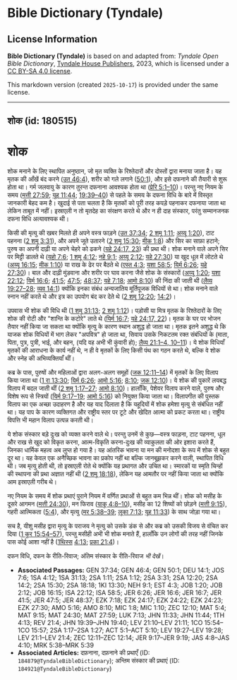 # Bible Dictionary (Tyndale)

## License Information

**Bible Dictionary (Tyndale)** is based on and adapted from: _Tyndale Open Bible Dictionary_, [Tyndale House Publishers](https://tyndaleopenresources.com/), 2023, which is licensed under a [CC BY-SA 4.0 license](https://creativecommons.org/licenses/by-sa/4.0/legalcode.en).

This markdown version (created `2025-10-17`) is provided under the same license.



--------------------------------

## शोक (id: 180515)

शोक
===

शोक मनाने के लिए स्थापित अनुष्ठान, जो मृत व्यक्ति के रिश्तेदारों और दोस्तों द्वारा मनाया जाता है। यह मृतक की आँखें बंद करने ([उत 46:4](https://ref.ly/Gen46:4)), शरीर को गले लगाने ([50:1](https://ref.ly/Gen50:1)), और इसे दफनाने की तैयारी से शुरू होता था। गर्म जलवायु के कारण तुरन्त दफनाना आवश्यक होता था ([प्रेरि 5:1–10](https://ref.ly/Acts5:1-Acts5:10))। परन्तु नए नियम के समय ([मत्ती 27:59](https://ref.ly/Matt27:59); [यूह 11:44](https://ref.ly/John11:44); [19:39–40](https://ref.ly/John19:39-John19:40)) से पहले के समय के दफना विधि के बारे में विस्तृत जानकारी बेहद कम है। खुदाई से पता चलता है कि मृतकों को पूरी तरह कपड़े पहनाकर दफनाया जाता था लेकिन ताबूत में नहीं। इस्राएली न तो मृतदेह का संरक्षण करते थे और न ही दाह संस्कार, परंतु सम्मानजनक दफना विधि अत्यावश्यक थी।

किसी की मृत्यु की खबर मिलते ही अपने वस्त्र फाड़ने ([उत 37:34](https://ref.ly/Gen37:34); [2 शमू 1:11](https://ref.ly/2Sam1:11); [अय्यू 1:20](https://ref.ly/Job1:20)), टाट पहनना ([2 शमू 3:31](https://ref.ly/2Sam3:31)), और अपने जूते उतारने ([2 शमू 15:30](https://ref.ly/2Sam15:30); [मीक 1:8](https://ref.ly/Mic1:8)) और सिर का साफ़ा हटाने; पुरुष का अपनी दाढ़ी या अपने चेहरे को ढकने ([यहे 24:17, 23](https://ref.ly/Ezek24:17)) की प्रथा थी। शोक मनाने वाले अपने सिर पर मिट्टी डालते थे ([यहो 7:6](https://ref.ly/Josh7:6); [1 शमू 4:12](https://ref.ly/1Sam4:12); [नहे 9:1](https://ref.ly/Neh9:1); [अय्यू 2:12](https://ref.ly/Job2:12); [यहे 27:30](https://ref.ly/Ezek27:30)) या खुद धूल में लोटते थे ([अय्यू 16:15](https://ref.ly/Job16:15); [मीक 1:10](https://ref.ly/Mic1:10)) या राख के ढेर पर बैठते थे ([एस्त 4:3](https://ref.ly/Esth4:3); [यशा 58:5](https://ref.ly/Isa58:5); [यिर्म 6:26](https://ref.ly/Jer6:26); [यहे 27:30](https://ref.ly/Ezek27:30))। बाल और दाढ़ी मुंडवाना और शरीर पर घाव करना जैसे शोक के संस्कारों ([अय्यू 1:20](https://ref.ly/Job1:20); [यशा 22:12](https://ref.ly/Isa22:12); [यिर्म 16:6](https://ref.ly/Jer16:6); [41:5](https://ref.ly/Jer41:5); [47:5](https://ref.ly/Jer47:5); [48:37](https://ref.ly/Jer48:37); [यहे 7:18](https://ref.ly/Ezek7:18); [आमो 8:10](https://ref.ly/Amos8:10)) की निंदा की जाती थी ([लैव्य 19:27–28](https://ref.ly/Lev19:27-Lev19:28); [व्यव 14:1](https://ref.ly/Deut14:1)) क्योंकि इनका संबंध अन्यजातिय मूर्तिपूजक विधियों से था। शोक मनाने वाले स्नान नहीं करते थे और इत्र का उपयोग बंद कर देते थे ([2 शमू 12:20](https://ref.ly/2Sam12:20); [14:2](https://ref.ly/2Sam14:2))।

उपवास भी शोक की विधि थी ([1 शमू 31:13](https://ref.ly/1Sam31:13); [2 शमू 1:12](https://ref.ly/2Sam1:12))। पड़ोसी या मित्र मृतक के रिश्तेदारों के लिए शोक की रोटी और "शान्ति के कटोरे" लाते थे ([यिर्म 16:7](https://ref.ly/Jer16:7); [यहे 24:17, 22](https://ref.ly/Ezek24:17))। मृतक के घर पर भोजन तैयार नहीं किया जा सकता था क्योंकि मृत्यु के कारण स्थान अशुद्ध हो जाता था। मृतक इतने अशुद्ध थे कि याजक शोक विधियों में भाग लेकर "अपवित्र" हो जाता था, सिवाय उसके निकटतम रक्त संबंधियों के (माता, पिता, पुत्र, पुत्री, भाई, और बहन, (यदि वह अभी भी कुंवारी हो); [लैव्य 21:1–4, 10–11](https://ref.ly/Lev21:1-Lev21:4))। ये शोक विधियाँ मृतकों की आराधना के कार्य नहीं थे, न ही वे मृतकों के लिए किसी पंथ का गठन करते थे, बल्कि वे शोक और स्नेह की अभिव्यक्तियाँ थीं।

कब्र के पास, पुरुषों और महिलाओं द्वारा अलग\-अलग समूहों ([जक 12:11–14](https://ref.ly/Zech12:11-Zech12:14)) में मृतकों के लिए विलाप किया जाता था ([1 रा 13:30](https://ref.ly/1Kgs13:30); [यिर्म 6:26](https://ref.ly/Jer6:26); [आमो 5:16](https://ref.ly/Amos5:16); [8:10](https://ref.ly/Amos8:10); [जक 12:10](https://ref.ly/Zech12:10))। ये शोक की पुकारें लयबद्ध विलाप में बदल जाती थीं ([2 शमू 1:17–27](https://ref.ly/2Sam1:17-2Sam1:27); [आमो 8:10](https://ref.ly/Amos8:10))। हालाँकि, पेशेवर विलाप करने वाले, पुरुष और विशेष रूप से स्त्रियों ([यिर्म 9:17–19](https://ref.ly/Jer9:17-Jer9:19); [आमो 5:16](https://ref.ly/Amos5:16)) को नियुक्त किया जाता था। विलापगीत की पुस्तक विलाप का एक अच्छा उदाहरण है और यह याद दिलाता है कि यहूदियों में शोक हमेशा मृत्यु से संबंधित नहीं था। यह पाप के कारण व्यक्तिगत और राष्ट्रीय स्तर पर टूटे और खेदित आत्मा को प्रकट करता था। राष्ट्रीय विपत्ति भी महान विलाप उत्पन्न करती थी।

ये शोक संस्कार बड़े दुःख को व्यक्त करने वाले थे। परन्तु उनमें से कुछ—वस्त्र फाड़ना, टाट पहनना, धूल और राख से खुद को विकृत करना, आत्म\-विकृति करना\-दुःख की व्याकुलता की ओर इशारा करते हैं, जिनका धार्मिक महत्व अब लुप्त हो गया है। यह आंतरिक भावना या मन की मनोदशा के रूप में शोक से बहुत दूर था। यह केवल एक अनैच्छिक भावना का प्रकोप नहीं था बल्कि जानबूझकर करने वाली, स्थापित विधि थी। जब मृत्यु होती थी, तो इस्राएली रोते थे क्योंकि यह प्रथागत और उचित था। स्मारकों या स्मृति चिन्हों की स्थापना की प्रथा अज्ञात नहीं थी ([2 शमू 18:18](https://ref.ly/2Sam18:18)), लेकिन यह आमतौर पर नहीं किया जाता था क्योंकि आम इस्राएली गरीब थे।

नए नियम के समय में शोक प्रथाएं पुराने नियम में वर्णित प्रथाओं से बहुत कम भिन्न थीं। शोक को मसीह के दूसरे आगमन ([मत्ती 24:30](https://ref.ly/Matt24:30)), मन फिराव ([याकू 4:8–10](https://ref.ly/Jas4:8-Jas4:10)), मसीह का 12 शिष्यों को छोड़ने ([मत्ती 9:15](https://ref.ly/Matt9:15)), गहरी आत्मिकता ([5:4](https://ref.ly/Matt5:4)), और मृत्यु ([मर 5:38–39](https://ref.ly/Mark5:38-Mark5:39); [लूका 7:13](https://ref.ly/Luke7:13); [यूह 11:33](https://ref.ly/John11:33)) के साथ जोड़ा गया था।

सच है, यीशु मसीह द्वारा मृत्यु के पराजय ने मृत्यु को उसके डंक से और कब्र को उसकी विजय से वंचित कर दिया ([1 कुर 15:54–57](https://ref.ly/1Cor15:54-1Cor15:57)), परन्तु मसीही अभी भी शोक मनाते हैं, हालाँकि उन लोगों की तरह नहीं जिनके पास कोई आशा नहीं है ([1](https://ref.ly/1Thess4:13)[थिस्स](https://ref.ly/1Thess4:13) [4:13](https://ref.ly/1Thess4:13); [प्रका 21:4](https://ref.ly/Rev21:4))।

दफन विधि, दफन के रीति\-रिवाज; अंतिम संस्कार के रीति\-रिवाज *भी देखें*।

* **Associated Passages:** GEN 37:34; GEN 46:4; GEN 50:1; DEU 14:1; JOS 7:6; 1SA 4:12; 1SA 31:13; 2SA 1:11; 2SA 1:12; 2SA 3:31; 2SA 12:20; 2SA 14:2; 2SA 15:30; 2SA 18:18; 1KI 13:30; NEH 9:1; EST 4:3; JOB 1:20; JOB 2:12; JOB 16:15; ISA 22:12; ISA 58:5; JER 6:26; JER 16:6; JER 16:7; JER 41:5; JER 47:5; JER 48:37; EZK 7:18; EZK 24:17; EZK 24:22; EZK 24:23; EZK 27:30; AMO 5:16; AMO 8:10; MIC 1:8; MIC 1:10; ZEC 12:10; MAT 5:4; MAT 9:15; MAT 24:30; MAT 27:59; LUK 7:13; JHN 11:33; JHN 11:44; 1TH 4:13; REV 21:4; JHN 19:39–JHN 19:40; LEV 21:10–LEV 21:11; 1CO 15:54–1CO 15:57; 2SA 1:17–2SA 1:27; ACT 5:1–ACT 5:10; LEV 19:27–LEV 19:28; LEV 21:1–LEV 21:4; ZEC 12:11–ZEC 12:14; JER 9:17–JER 9:19; JAS 4:8–JAS 4:10; MRK 5:38–MRK 5:39
* **Associated Articles:** दफ़नाना, दफ़नाने की प्रथाएँ (ID: `184879@TyndaleBibleDictionary`); अन्तिम संस्कार की प्रथाएं  (ID: `184921@TyndaleBibleDictionary`)

